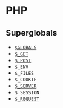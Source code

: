 # PHP
## Superglobals
- [`$GLOBALS`](sg-globals.php)
- [`$_GET`](sg-request.php)
- [`$_POST`](sg-request.php)
- [`$_ENV`](sg-env.php)
- `$_FILES`
- `$_COOKIE`
- [`$_SERVER`](sg-server.php)
- `$_SESSION`
- [`$_REQUEST`](sg-request.php)
